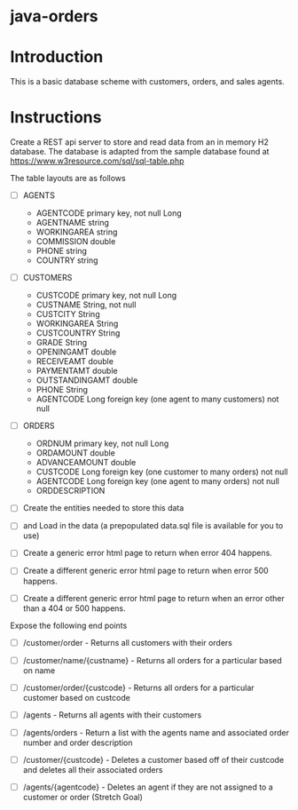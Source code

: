 # java-orders

# Introduction

This is a basic database scheme with customers, orders, and sales agents.

# Instructions

Create a REST api server to store and read data from an in memory H2 database. The database is adapted from the sample database found at https://www.w3resource.com/sql/sql-table.php

The table layouts are as follows

- [ ] AGENTS
  * AGENTCODE primary key, not null Long
  * AGENTNAME string
  * WORKINGAREA string
  * COMMISSION double
  * PHONE string
  * COUNTRY string

- [ ] CUSTOMERS
  * CUSTCODE primary key, not null Long
  * CUSTNAME String, not null
  * CUSTCITY String
  * WORKINGAREA String
  * CUSTCOUNTRY String
  * GRADE String
  * OPENINGAMT double
  * RECEIVEAMT double
  * PAYMENTAMT double
  * OUTSTANDINGAMT double
  * PHONE String
  * AGENTCODE Long foreign key (one agent to many customers) not null

- [ ] ORDERS
  * ORDNUM primary key, not null Long
  * ORDAMOUNT double
  * ADVANCEAMOUNT double
  * CUSTCODE Long foreign key (one customer to many orders) not null
  * AGENTCODE Long foreign key (one agent to many orders) not null
  * ORDDESCRIPTION


- [ ] Create the entities needed to store this data
- [ ] and Load in the data (a prepopulated data.sql file is available for you to use)
 
- [ ] Create a generic error html page to return when error 404 happens.
- [ ] Create a different generic error html page to return when error 500 happens.
- [ ] Create a different generic error html page to return when an error other than a 404 or 500 happens.

Expose the following end points

- [ ] /customer/order - Returns all customers with their orders
- [ ] /customer/name/{custname} - Returns all orders for a particular based on name
- [ ] /customer/order/{custcode} - Returns all orders for a particular customer based on custcode
- [ ] /agents - Returns all agents with their customers
- [ ] /agents/orders - Return a list with the agents name and associated order number and order description
- [ ] /customer/{custcode} - Deletes a customer based off of their custcode and deletes all their associated orders
- [ ] /agents/{agentcode} - Deletes an agent if they are not assigned to a customer or order (Stretch Goal)

